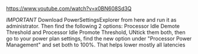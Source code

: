 https://www.youtube.com/watch?v=x0BN608Sd3Q

*IMPORTANT* Download PowerSettingsExplorer from here and run it as administrator. Then find the following 2 options: Processor Idle Demote Threshold and Processor Idle Promote Threshold, UNtick them both, then go to your power plan settings, find the new option under "Processor Power Management" and set both to 100%. That helps lower mostly all latencies